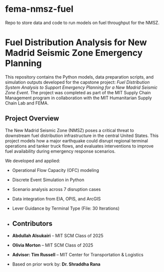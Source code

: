 # fema-nmsz-fuel
Repo to store data and code to run models on fuel throughput for the NMSZ.

# Fuel Distribution Analysis for New Madrid Seismic Zone Emergency Planning

This repository contains the Python models, data preparation scripts, and simulation outputs developed for the capstone project: *Fuel Distribution System Analysis to Support Emergency Planning for a New Madrid Seismic Zone Event*. The project was completed as part of the MIT Supply Chain Management program in collaboration with the MIT Humanitarian Supply Chain Lab and FEMA.

## Project Overview

The New Madrid Seismic Zone (NMSZ) poses a critical threat to downstream fuel distribution infrastructure in the central United States. This project models how a major earthquake could disrupt regional terminal operations and tanker truck flows, and evaluates interventions to improve fuel availability during emergency response scenarios.

We developed and applied:
- Operational Flow Capacity (OFC) modeling
- Discrete Event Simulation in Python
- Scenario analysis across 7 disruption cases
- Data integration from EIA, OPIS, and ArcGIS
- Lever Guidance by Terminal Type (File: 30 Iterations)

- ## Contributors

- **Abdullah Alsukairi** – MIT SCM Class of 2025  
- **Olivia Morton** – MIT SCM Class of 2025  
- **Advisor: Tim Russell** – MIT Center for Transportation & Logistics  
- Based on prior work by: **Dr. Shraddha Rana**

